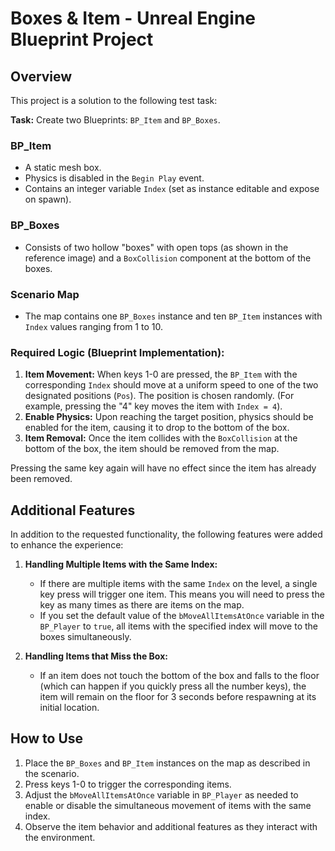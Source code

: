 # Boxes & Item - Unreal Engine Blueprint Project

## Overview

This project is a solution to the following test task:

**Task:**
Create two Blueprints: `BP_Item` and `BP_Boxes`.

### BP_Item
- A static mesh box.
- Physics is disabled in the `Begin Play` event.
- Contains an integer variable `Index` (set as instance editable and expose on spawn).

### BP_Boxes
- Consists of two hollow "boxes" with open tops (as shown in the reference image) and a `BoxCollision` component at the bottom of the boxes.

### Scenario Map
- The map contains one `BP_Boxes` instance and ten `BP_Item` instances with `Index` values ranging from 1 to 10.

### Required Logic (Blueprint Implementation):
1. **Item Movement:** When keys 1-0 are pressed, the `BP_Item` with the corresponding `Index` should move at a uniform speed to one of the two designated positions (`Pos`). The position is chosen randomly. (For example, pressing the "4" key moves the item with `Index = 4`).
2. **Enable Physics:** Upon reaching the target position, physics should be enabled for the item, causing it to drop to the bottom of the box.
3. **Item Removal:** Once the item collides with the `BoxCollision` at the bottom of the box, the item should be removed from the map.

Pressing the same key again will have no effect since the item has already been removed.

## Additional Features

In addition to the requested functionality, the following features were added to enhance the experience:

1. **Handling Multiple Items with the Same Index:** 
   - If there are multiple items with the same `Index` on the level, a single key press will trigger one item. This means you will need to press the key as many times as there are items on the map.
   - If you set the default value of the `bMoveAllItemsAtOnce` variable in the `BP_Player` to `true`, all items with the specified index will move to the boxes simultaneously.

2. **Handling Items that Miss the Box:** 
   - If an item does not touch the bottom of the box and falls to the floor (which can happen if you quickly press all the number keys), the item will remain on the floor for 3 seconds before respawning at its initial location.

## How to Use

1. Place the `BP_Boxes` and `BP_Item` instances on the map as described in the scenario.
2. Press keys 1-0 to trigger the corresponding items.
3. Adjust the `bMoveAllItemsAtOnce` variable in `BP_Player` as needed to enable or disable the simultaneous movement of items with the same index.
4. Observe the item behavior and additional features as they interact with the environment.

 

